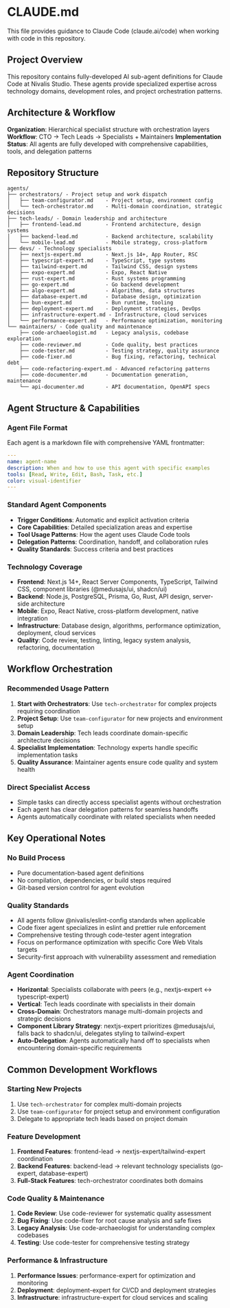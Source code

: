 # CLAUDE.md

This file provides guidance to Claude Code (claude.ai/code) when working with code in this repository.

## Project Overview

This repository contains fully-developed AI sub-agent definitions for Claude Code at Nivalis Studio. These agents provide specialized expertise across technology domains, development roles, and project orchestration patterns.

## Architecture & Workflow

**Organization**: Hierarchical specialist structure with orchestration layers
**Workflow**: CTO → Tech Leads → Specialists + Maintainers
**Implementation Status**: All agents are fully developed with comprehensive capabilities, tools, and delegation patterns

## Repository Structure

```
agents/
├── orchestrators/ - Project setup and work dispatch
│   ├── team-configurator.md    - Project setup, environment config
│   └── tech-orchestrator.md    - Multi-domain coordination, strategic decisions
├── tech-leads/ - Domain leadership and architecture
│   ├── frontend-lead.md        - Frontend architecture, design systems
│   ├── backend-lead.md         - Backend architecture, scalability
│   └── mobile-lead.md          - Mobile strategy, cross-platform
├── devs/ - Technology specialists
│   ├── nextjs-expert.md        - Next.js 14+, App Router, RSC
│   ├── typescript-expert.md    - TypeScript, type systems
│   ├── tailwind-expert.md      - Tailwind CSS, design systems
│   ├── expo-expert.md          - Expo, React Native
│   ├── rust-expert.md          - Rust systems programming
│   ├── go-expert.md            - Go backend development
│   ├── algo-expert.md          - Algorithms, data structures
│   ├── database-expert.md      - Database design, optimization
│   ├── bun-expert.md           - Bun runtime, tooling
│   ├── deployment-expert.md    - Deployment strategies, DevOps
│   ├── infrastructure-expert.md - Infrastructure, cloud services
│   └── performance-expert.md   - Performance optimization, monitoring
└── maintainers/ - Code quality and maintenance
    ├── code-archaeologist.md   - Legacy analysis, codebase exploration
    ├── code-reviewer.md        - Code quality, best practices
    ├── code-tester.md          - Testing strategy, quality assurance
    ├── code-fixer.md           - Bug fixing, refactoring, technical debt
    ├── code-refactoring-expert.md - Advanced refactoring patterns
    ├── code-documenter.md      - Documentation generation, maintenance
    └── api-documenter.md       - API documentation, OpenAPI specs
```

## Agent Structure & Capabilities

### Agent File Format
Each agent is a markdown file with comprehensive YAML frontmatter:
```yaml
---
name: agent-name
description: When and how to use this agent with specific examples
tools: [Read, Write, Edit, Bash, Task, etc.]
color: visual-identifier
---
```

### Standard Agent Components
- **Trigger Conditions**: Automatic and explicit activation criteria
- **Core Capabilities**: Detailed specialization areas and expertise
- **Tool Usage Patterns**: How the agent uses Claude Code tools
- **Delegation Patterns**: Coordination, handoff, and collaboration rules
- **Quality Standards**: Success criteria and best practices

### Technology Coverage
- **Frontend**: Next.js 14+, React Server Components, TypeScript, Tailwind CSS, component libraries (@medusajs/ui, shadcn/ui)
- **Backend**: Node.js, PostgreSQL, Prisma, Go, Rust, API design, server-side architecture
- **Mobile**: Expo, React Native, cross-platform development, native integration
- **Infrastructure**: Database design, algorithms, performance optimization, deployment, cloud services
- **Quality**: Code review, testing, linting, legacy system analysis, refactoring, documentation

## Workflow Orchestration

### Recommended Usage Pattern
1. **Start with Orchestrators**: Use `tech-orchestrator` for complex projects requiring coordination
2. **Project Setup**: Use `team-configurator` for new projects and environment setup
3. **Domain Leadership**: Tech leads coordinate domain-specific architecture decisions
4. **Specialist Implementation**: Technology experts handle specific implementation tasks
5. **Quality Assurance**: Maintainer agents ensure code quality and system health

### Direct Specialist Access
- Simple tasks can directly access specialist agents without orchestration
- Each agent has clear delegation patterns for seamless handoffs
- Agents automatically coordinate with related specialists when needed

## Key Operational Notes

### No Build Process
- Pure documentation-based agent definitions
- No compilation, dependencies, or build steps required
- Git-based version control for agent evolution

### Quality Standards
- All agents follow @nivalis/eslint-config standards when applicable  
- Code fixer agent specializes in eslint and prettier rule enforcement
- Comprehensive testing through code-tester agent integration
- Focus on performance optimization with specific Core Web Vitals targets
- Security-first approach with vulnerability assessment and remediation

### Agent Coordination
- **Horizontal**: Specialists collaborate with peers (e.g., nextjs-expert ↔ typescript-expert)
- **Vertical**: Tech leads coordinate with specialists in their domain
- **Cross-Domain**: Orchestrators manage multi-domain projects and strategic decisions
- **Component Library Strategy**: nextjs-expert prioritizes @medusajs/ui, falls back to shadcn/ui, delegates styling to tailwind-expert
- **Auto-Delegation**: Agents automatically hand off to specialists when encountering domain-specific requirements

## Common Development Workflows

### Starting New Projects
1. Use `tech-orchestrator` for complex multi-domain projects
2. Use `team-configurator` for project setup and environment configuration
3. Delegate to appropriate tech leads based on project domain

### Feature Development
1. **Frontend Features**: frontend-lead → nextjs-expert/tailwind-expert coordination
2. **Backend Features**: backend-lead → relevant technology specialists (go-expert, database-expert)
3. **Full-Stack Features**: tech-orchestrator coordinates both domains

### Code Quality & Maintenance
1. **Code Review**: Use code-reviewer for systematic quality assessment
2. **Bug Fixing**: Use code-fixer for root cause analysis and safe fixes
3. **Legacy Analysis**: Use code-archaeologist for understanding complex codebases
4. **Testing**: Use code-tester for comprehensive testing strategy

### Performance & Infrastructure
1. **Performance Issues**: performance-expert for optimization and monitoring
2. **Deployment**: deployment-expert for CI/CD and deployment strategies
3. **Infrastructure**: infrastructure-expert for cloud services and scaling